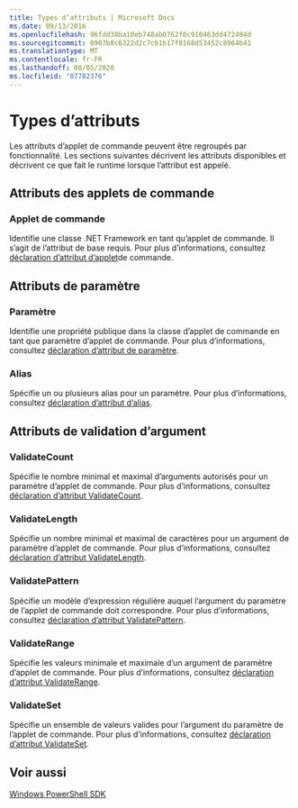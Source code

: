 ```yaml
---
title: Types d’attributs | Microsoft Docs
ms.date: 09/13/2016
ms.openlocfilehash: 96fdd38ba10eb748ab0762f0c910463dd472494d
ms.sourcegitcommit: 0907b8c6322d2c7c61b17f8168d53452c8964b41
ms.translationtype: MT
ms.contentlocale: fr-FR
ms.lasthandoff: 08/05/2020
ms.locfileid: "87782376"
---
```

# <a name="attribute-types"></a>Types d’attributs

Les attributs d’applet de commande peuvent être regroupés par fonctionnalité.
Les sections suivantes décrivent les attributs disponibles et décrivent ce que fait le runtime lorsque l’attribut est appelé.

## <a name="cmdlet-attributes"></a>Attributs des applets de commande

### <a name="cmdlet"></a>Applet de commande

Identifie une classe .NET Framework en tant qu’applet de commande.
Il s’agit de l’attribut de base requis.
Pour plus d’informations, consultez [déclaration d’attribut d’applet](./cmdlet-attribute-declaration.md)de commande.

## <a name="parameter-attributes"></a>Attributs de paramètre

### <a name="parameter"></a>Paramètre

Identifie une propriété publique dans la classe d’applet de commande en tant que paramètre d’applet de commande.
Pour plus d’informations, consultez [déclaration d’attribut de paramètre](./parameter-attribute-declaration.md).

### <a name="alias"></a>Alias

Spécifie un ou plusieurs alias pour un paramètre.
Pour plus d’informations, consultez [déclaration d’attribut d’alias](./alias-attribute-declaration.md).

## <a name="argument-validation-attributes"></a>Attributs de validation d’argument

### <a name="validatecount"></a>ValidateCount

Spécifie le nombre minimal et maximal d’arguments autorisés pour un paramètre d’applet de commande.
Pour plus d’informations, consultez [déclaration d’attribut ValidateCount](./validatecount-attribute-declaration.md).

### <a name="validatelength"></a>ValidateLength

Spécifie un nombre minimal et maximal de caractères pour un argument de paramètre d’applet de commande.
Pour plus d’informations, consultez [déclaration d’attribut ValidateLength](./validatelength-attribute-declaration.md).

### <a name="validatepattern"></a>ValidatePattern

Spécifie un modèle d’expression régulière auquel l’argument du paramètre de l’applet de commande doit correspondre.
Pour plus d’informations, consultez [déclaration d’attribut ValidatePattern](./validatepattern-attribute-declaration.md).

### <a name="validaterange"></a>ValidateRange

Spécifie les valeurs minimale et maximale d’un argument de paramètre d’applet de commande.
Pour plus d’informations, consultez [déclaration d’attribut ValidateRange](./validaterange-attribute-declaration.md).

### <a name="validateset"></a>ValidateSet

Spécifie un ensemble de valeurs valides pour l’argument du paramètre de l’applet de commande.
Pour plus d’informations, consultez [déclaration d’attribut ValidateSet](./validateset-attribute-declaration.md).

## <a name="see-also"></a>Voir aussi

[Windows PowerShell SDK](../windows-powershell-reference.md)
